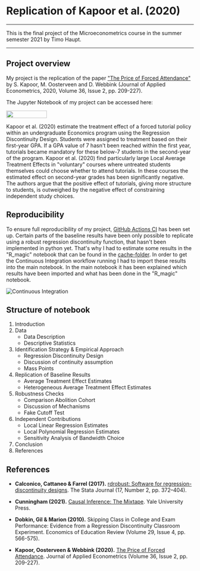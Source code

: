 # Replication of Kapoor et al. (2020)

---

This is the final project of the Microeconometrics course in the summer semester 2021 by Timo Haupt. 

---

## Project overview

My project is the replication of the paper ["The Price of Forced Attendance"](https://onlinelibrary.wiley.com/doi/10.1002/jae.2781) by S. Kapoor, M. Oosterveen and D. Webbink (Journal of Applied Econometrics, 2020, Volume 36, Issue 2, pp. 209-227).

The Jupyter Notebook of my project can be accessed here:

<a href="https://nbviewer.org/github/tihaup/Project-Microeconometrics/blob/main/Forced_Attendance_Notebook.ipynb" 
   target="_parent">
   <img align="center"
  src="https://raw.githubusercontent.com/jupyter/design/master/logos/Badges/nbviewer_badge.png"
      width="109" height="20">
</a>

Kapoor et al. (2020) estimate the treatment effect of a forced tutorial policy within an undergraduate Economics program using the Regression Discontinuity Design. Students were assigned to treatment based on their first-year GPA. If a GPA value of 7 hasn't been reached within the first year, tutorials became mandatory for these below-7 students in the second-year of the program. 
Kapoor et al. (2020) find particularly large Local Average Treatment Effects in "voluntary" courses where untreated students themselves could choose whether to attend tutorials. In these courses the estimated effect on second-year grades has been significantly negative. The authors argue that the positive effect of tutorials, giving more structure to students, is outweighed by the negative effect of constraining independent study choices.  


## Reproducibility

To ensure full reproducibility of my project, [GitHub Actions CI](https://docs.github.com/en/actions) has been set up. Certain parts of the baseline results have been only possible to replicate using a robust regression discontinuity function, that hasn't been implemented in python yet. That's why I had to estimate some results in the "R_magic" notebook that can be found in the [cache-folder](https://github.com/OpenSourceEconomics/ose-data-science-course-projeect-tihaup/tree/master/cache). In order to get the Continuous Integration workflow running I had to import these results into the main notebook. In the main notebook it has been explained which results have been imported and what has been done in the "R_magic" notebook.

![Continuous Integration](https://github.com/OpenSourceEconomics/ose-template-course-project/workflows/Continuous%20Integration/badge.svg)


## Structure of notebook

1. Introduction
2. Data
    * Data Description
    * Descriptive Statistics
3. Identification Strategy & Empirical Approach
    * Regression Discontinuity Design
    * Discussion of continuity assumption  
    * Mass Points  
4. Replication of Baseline Results
    * Average Treatment Effect Estimates
    * Heterogeneous Average Treatment Effect Estimates
5. Robustness Checks
    * Comparison Abolition Cohort
    * Discussion of Mechanisms
    * Fake Cutoff Test 
6. Independent Contributions
    * Local Linear Regression Estimates
    * Local Polynomial Regression Estimates
    * Sensitivity Analysis of Bandwidth Choice
6. Conclusion
7. References


## References

* **Calconico, Cattaneo & Farrel (2017).** [rdrobust: Software for regression-discontinuity designs](https://journals.sagepub.com/doi/abs/10.1177/1536867X1701700208). The Stata Journal (17, Number 2, pp. 372–404).


* **Cunningham (2021).** [Causal Inference: The Mixtape](https://mixtape.scunning.com/index.html). Yale University Press.


* **Dobkin, Gil & Marion (2010).** Skipping Class in College and Exam Performance: Evidence from a Regression Discontinuity Classroom Experiment. Economics of Education Review (Volume 29, Issue 4, pp. 566-575).


* **Kapoor, Oosterveen & Webbink (2020).** [The Price of Forced Attendance](https://onlinelibrary.wiley.com/doi/10.1002/jae.2781). Journal of Applied Econometrics (Volume 36, Issue 2, pp. 209-227). 
